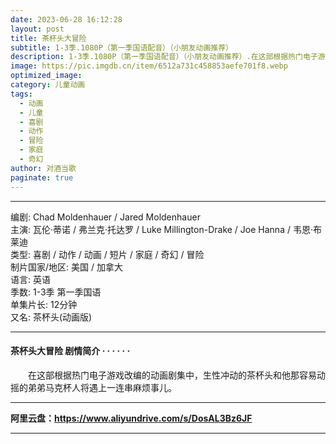 ```yaml
---
date: 2023-06-28 16:12:28
layout: post
title: 茶杯头大冒险
subtitle: 1-3季.1080P（第一季国语配音）（小朋友动画推荐）
description: 1-3季.1080P（第一季国语配音）（小朋友动画推荐）.在这部根据热门电子游戏改编的动画剧集中，生性冲动的茶杯头和他那容易动摇的弟弟马克杯人将遇上一连串麻烦事儿...
image: https://pic.imgdb.cn/item/6512a731c458853aefe701f8.webp
optimized_image: 
category: 儿童动画
tags:
  - 动画
  - 儿童
  - 喜剧
  - 动作
  - 冒险
  - 家庭
  - 奇幻
author: 对酒当歌
paginate: true
---
```


---

编剧: Chad Moldenhauer / Jared Moldenhauer  
主演: 瓦伦·蒂诺 / 弗兰克·托达罗 / Luke Millington-Drake / Joe Hanna / 韦恩·布莱迪  
类型: 喜剧 / 动作 / 动画 / 短片 / 家庭 / 奇幻 / 冒险  
制片国家/地区: 美国 / 加拿大  
语言: 英语  
季数: 1-3季  第一季国语  
单集片长: 12分钟  
又名: 茶杯头(动画版)  

---

#### 茶杯头大冒险  剧情简介 · · · · · ·

　　在这部根据热门电子游戏改编的动画剧集中，生性冲动的茶杯头和他那容易动摇的弟弟马克杯人将遇上一连串麻烦事儿。

---

**阿里云盘：<https://www.aliyundrive.com/s/DosAL3Bz6JF>**

---
